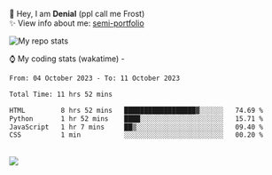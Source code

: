 🤚 Hey, I am **Denial** (ppl call me Frost)  
✨ View info about me: [semi-portfolio](https://frostx.is-a.dev)

<img alt="My repo stats" src="https://github-readme-stats.vercel.app/api?username=FrostX-Official&show_icons=true&theme=radical">

⌚ My coding stats (wakatime) -

<!--START_SECTION:waka-->

```txt
From: 04 October 2023 - To: 11 October 2023

Total Time: 11 hrs 52 mins

HTML         8 hrs 52 mins   ██████████████████▓░░░░░░   74.69 %
Python       1 hr 52 mins    ████░░░░░░░░░░░░░░░░░░░░░   15.71 %
JavaScript   1 hr 7 mins     ██▒░░░░░░░░░░░░░░░░░░░░░░   09.40 %
CSS          1 min           ░░░░░░░░░░░░░░░░░░░░░░░░░   00.20 %
```

<!--END_SECTION:waka-->
<br>
<img src="https://spotify-github-profile.vercel.app/api/view.svg?uid=31srkkuzzvig3lqyqlakxnoqfz6y&cover_image=true&theme=default&show_offline=true&background_color=0d1117&interchange=false&bar_color=7024ff">
